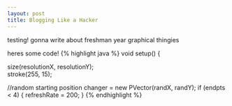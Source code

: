 ```yaml
---
layout: post
title: Blogging Like a Hacker
---
```



testing!
gonna write about freshman year graphical thingies

heres some code!
{% highlight java %}
void setup() {

  size(resolutionX, resolutionY);  
  stroke(255, 15);

  //random starting position
  changer = new PVector(randX, randY);
  if (endpts < 4) {
  refreshRate = 200;
}
{% endhighlight %}